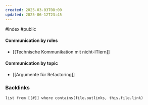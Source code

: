 ```yaml
---
created: 2025-03-03T08:00
updated: 2025-06-12T23:45
---
```

#index #public

#### Communication by roles
- [[Technische Kommunikation mit nicht-ITlern]]

#### Communication by topic
- [[Argumente für Refactoring]]

### Backlinks
```dataview 
list from [[#]] where contains(file.outlinks, this.file.link)
```

